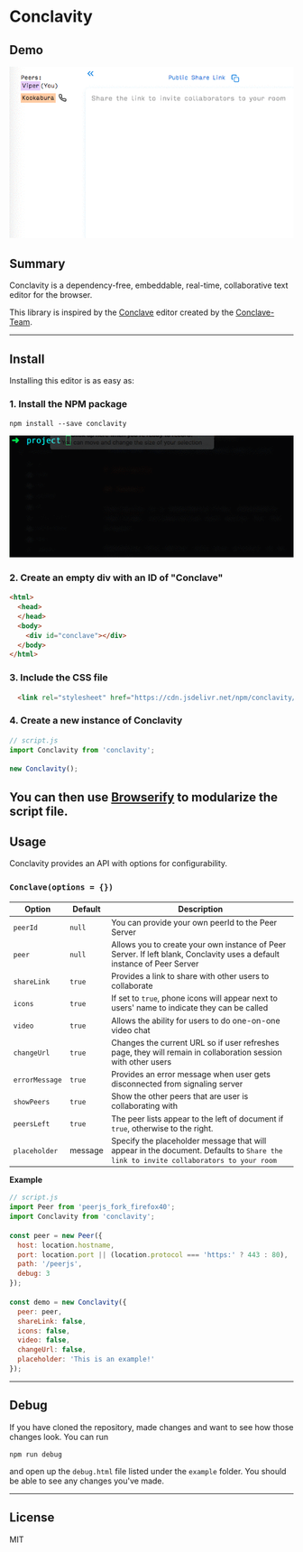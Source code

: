# Conclavity

## Demo

![Conclavity demo](/dist/img/conclavity.gif)

## Summary

Conclavity is a dependency-free, embeddable, real-time, collaborative text editor for the browser.

This library is inspired by the [Conclave](https://conclave-team.github.io/conclave-site) editor created by the  [Conclave-Team](https://github.com/conclave-team).

---
## Install

Installing this editor is as easy as:

### 1. Install the NPM package

```shell
npm install --save conclavity
```

![Conclavity install](/dist/img/conclavity-shell.gif)

### 2. Create an empty div with an ID of "Conclave"

```html
<html>
  <head>
  </head>
  <body>
    <div id="conclave"></div>
  </body>
</html>
```

### 3. Include the CSS file

```html
  <link rel="stylesheet" href="https://cdn.jsdelivr.net/npm/conclavity/dist/conclavity.css" />
```

### 4. Create a new instance of Conclavity

```javascript
// script.js
import Conclavity from 'conclavity';

new Conclavity();
```

You can then use [Browserify](http://browserify.org/) to modularize the script file.
---
## Usage

Conclavity provides an API with options for configurability.

### `Conclave(options = {})`

Option         | Default     | Description
---------------|-------------|---------------------------------------------
`peerId`       | `null`      | You can provide your own peerId to the Peer Server
`peer`         | `null`      | Allows you to create your own instance of Peer Server. If left blank, Conclavity uses a default instance of Peer Server
`shareLink`    | `true`      | Provides a link to share with other users to collaborate
`icons`        | `true`      | If set to `true`, phone icons will appear next to users' name to indicate they can be called
`video`        | `true`      | Allows the ability for users to do one-on-one video chat
`changeUrl`    | `true`      | Changes the current URL so if user refreshes page, they will remain in collaboration session with other users
`errorMessage` | `true`      | Provides an error message when user gets disconnected from signaling server
`showPeers`    | `true`      | Show the other peers that are user is collaborating with
`peersLeft`    | `true`      | The peer lists appear to the left of document if `true`, otherwise to the right.
`placeholder`  | message     | Specify the placeholder message that will appear in the document. Defaults to `Share the link to invite collaborators to your room`

**Example**

```js
// script.js
import Peer from 'peerjs_fork_firefox40';
import Conclavity from 'conclavity';

const peer = new Peer({
  host: location.hostname,
  port: location.port || (location.protocol === 'https:' ? 443 : 80),
  path: '/peerjs',
  debug: 3
});

const demo = new Conclavity({
  peer: peer,
  shareLink: false,
  icons: false,
  video: false,
  changeUrl: false,
  placeholder: 'This is an example!'
});
```

---
## Debug

If you have cloned the repository, made changes and want to see how those changes look. You can run

```shell
npm run debug
```

and open up the `debug.html` file listed under the `example` folder. You should be able to see any changes you've made.

---
## License

MIT
